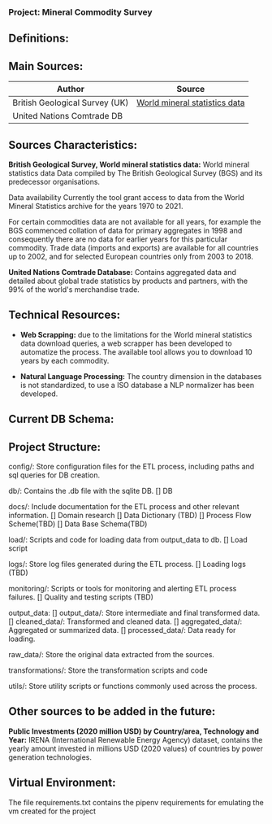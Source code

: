 ### Project: Mineral Commodity Survey

## Definitions:



## Main Sources:

| **Author** | **Source** |
|------------|------------|
|British Geological Survey (UK) | [World mineral statistics data](https://www2.bgs.ac.uk/mineralsuk/statistics/wms.cfc?method=searchWMS) |
|United Nations Comtrade DB | |[UN Comtrade Database](https://comtradeplus.un.org/) |


## Sources Characteristics:

**British Geological Survey, World mineral statistics data:**
World mineral statistics data
Data compiled by The British Geological Survey (BGS) and its predecessor organisations. 

Data availability
Currently the tool grant access to data from the World Mineral Statistics archive for the years 1970 to 2021. 

For certain commodities data are not available for all years, for example the BGS commenced collation of data for primary aggregates in 1998 and consequently there are no data for earlier years for this particular commodity. Trade data (imports and exports) are available for all countries up to 2002, and for selected European countries only from 2003 to 2018.

**United Nations Comtrade Database:**
Contains aggregated data and detailed about global trade statistics by products and partners, with the 99% of the world's merchandise trade.


## Technical Resources:

* **Web Scrapping:** due to the limitations for the World mineral statistics data download queries, a web scrapper has been developed to automatize the process. The available tool allows you to download 10 years by each commodity.

* **Natural Language Processing:** The country dimension in the databases is not standardized, to use a ISO database a NLP normalizer has been developed.


## Current DB Schema:



## Project Structure:

config/: Store configuration files for the ETL process, including paths and sql queries for DB creation.

db/: Contains the .db file with the sqlite DB.
[] DB

docs/: Include documentation for the ETL process and other relevant information.
[] Domain research
[] Data Dictionary (TBD)
[] Process Flow Scheme(TBD)
[] Data Base Schema(TBD)

load/: Scripts and code for loading data from output_data to db.
[] Load script

logs/: Store log files generated during the ETL process.
[] Loading logs (TBD)

monitoring/: Scripts or tools for monitoring and alerting ETL process failures.
[] Quality and testing scripts (TBD)

output_data:
[] output_data/: Store intermediate and final transformed data.
[] cleaned_data/: Transformed and cleaned data.
[] aggregated_data/: Aggregated or summarized data.
[] processed_data/: Data ready for loading.

raw_data/: Store the original data extracted from the sources.

transformations/: Store the transformation scripts and code

utils/: Store utility scripts or functions commonly used across the process.


## Other sources to be added in the future:
**Public Investments (2020 million USD) by Country/area, Technology and Year:**
IRENA (International Renewable Energy Agency) dataset, contains the yearly amount invested in millions USD (2020 values) of countries by power generation technologies.


## Virtual Environment:
The file requirements.txt contains the pipenv requirements for emulating the vm created for the project